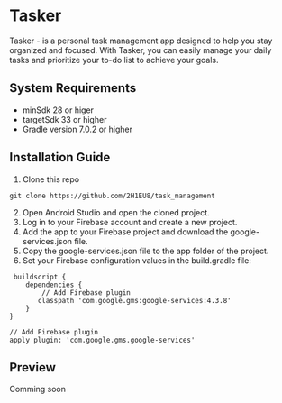 # Tasker
Tasker  -  is a personal task management app designed to help you stay organized and focused. With Tasker, you can easily manage your daily tasks and prioritize your to-do list to achieve your goals.
## System Requirements
* minSdk 28 or higer
* targetSdk 33 or higher
* Gradle version 7.0.2 or higher
## Installation Guide
1. Clone this repo
```git
git clone https://github.com/2H1EU8/task_management
```
2. Open Android Studio and open the cloned project.
3. Log in to your Firebase account and create a new project.
4. Add the app to your Firebase project and download the google-services.json file.
5. Copy the google-services.json file to the app folder of the project.
6. Set your Firebase configuration values in the build.gradle file:
```
 buildscript {
    dependencies {
        // Add Firebase plugin
       classpath 'com.google.gms:google-services:4.3.8'
    }
}

// Add Firebase plugin
apply plugin: 'com.google.gms.google-services'
```

## Preview 
Comming soon
